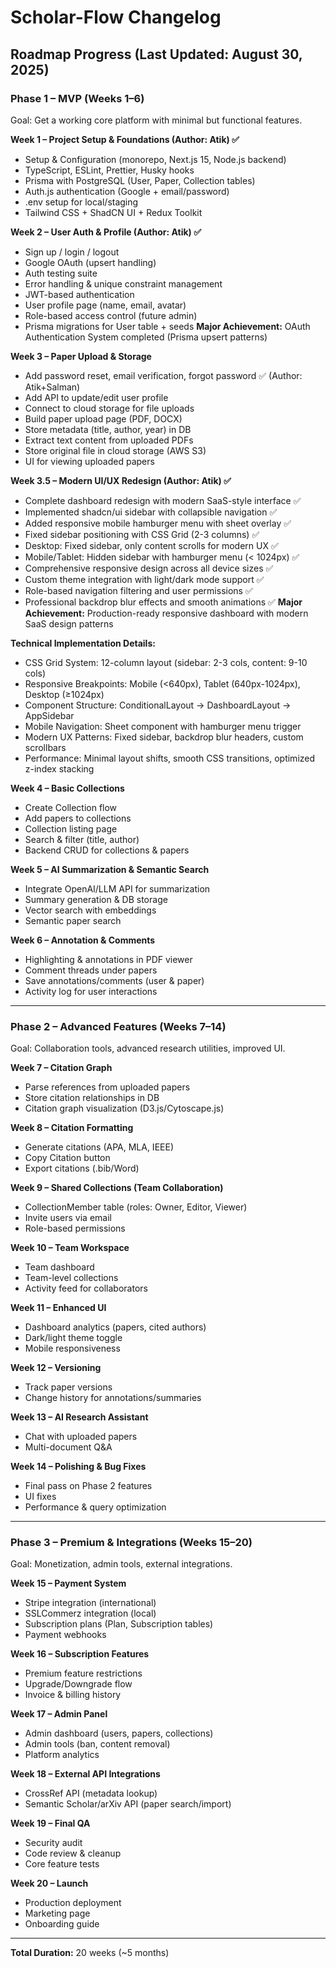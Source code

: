 # Scholar-Flow Changelog

## Roadmap Progress (Last Updated: August 30, 2025)

### Phase 1 – MVP (Weeks 1–6)

Goal: Get a working core platform with minimal but functional features.

**Week 1 – Project Setup & Foundations (Author: Atik) ✅**

- Setup & Configuration (monorepo, Next.js 15, Node.js backend)
- TypeScript, ESLint, Prettier, Husky hooks
- Prisma with PostgreSQL (User, Paper, Collection tables)
- Auth.js authentication (Google + email/password)
- .env setup for local/staging
- Tailwind CSS + ShadCN UI + Redux Toolkit

**Week 2 – User Auth & Profile (Author: Atik) ✅**

- Sign up / login / logout
- Google OAuth (upsert handling)
- Auth testing suite
- Error handling & unique constraint management
- JWT-based authentication
- User profile page (name, email, avatar)
- Role-based access control (future admin)
- Prisma migrations for User table + seeds
  **Major Achievement:** OAuth Authentication System completed (Prisma upsert patterns)

**Week 3 – Paper Upload & Storage**

- Add password reset, email verification, forgot password ✅ (Author: Atik+Salman)
- Add API to update/edit user profile
- Connect to cloud storage for file uploads
- Build paper upload page (PDF, DOCX)
- Store metadata (title, author, year) in DB
- Extract text content from uploaded PDFs
- Store original file in cloud storage (AWS S3)
- UI for viewing uploaded papers

**Week 3.5 – Modern UI/UX Redesign (Author: Atik) ✅**

- Complete dashboard redesign with modern SaaS-style interface ✅
- Implemented shadcn/ui sidebar with collapsible navigation ✅
- Added responsive mobile hamburger menu with sheet overlay ✅
- Fixed sidebar positioning with CSS Grid (2-3 columns) ✅
- Desktop: Fixed sidebar, only content scrolls for modern UX ✅
- Mobile/Tablet: Hidden sidebar with hamburger menu (< 1024px) ✅
- Comprehensive responsive design across all device sizes ✅
- Custom theme integration with light/dark mode support ✅
- Role-based navigation filtering and user permissions ✅
- Professional backdrop blur effects and smooth animations ✅
  **Major Achievement:** Production-ready responsive dashboard with modern SaaS design patterns

**Technical Implementation Details:**

- CSS Grid System: 12-column layout (sidebar: 2-3 cols, content: 9-10 cols)
- Responsive Breakpoints: Mobile (<640px), Tablet (640px-1024px), Desktop (≥1024px)
- Component Structure: ConditionalLayout → DashboardLayout → AppSidebar
- Mobile Navigation: Sheet component with hamburger menu trigger
- Modern UX Patterns: Fixed sidebar, backdrop blur headers, custom scrollbars
- Performance: Minimal layout shifts, smooth CSS transitions, optimized z-index stacking

**Week 4 – Basic Collections**

- Create Collection flow
- Add papers to collections
- Collection listing page
- Search & filter (title, author)
- Backend CRUD for collections & papers

**Week 5 – AI Summarization & Semantic Search**

- Integrate OpenAI/LLM API for summarization
- Summary generation & DB storage
- Vector search with embeddings
- Semantic paper search

**Week 6 – Annotation & Comments**

- Highlighting & annotations in PDF viewer
- Comment threads under papers
- Save annotations/comments (user & paper)
- Activity log for user interactions

---

### Phase 2 – Advanced Features (Weeks 7–14)

Goal: Collaboration tools, advanced research utilities, improved UI.

**Week 7 – Citation Graph**

- Parse references from uploaded papers
- Store citation relationships in DB
- Citation graph visualization (D3.js/Cytoscape.js)

**Week 8 – Citation Formatting**

- Generate citations (APA, MLA, IEEE)
- Copy Citation button
- Export citations (.bib/Word)

**Week 9 – Shared Collections (Team Collaboration)**

- CollectionMember table (roles: Owner, Editor, Viewer)
- Invite users via email
- Role-based permissions

**Week 10 – Team Workspace**

- Team dashboard
- Team-level collections
- Activity feed for collaborators

**Week 11 – Enhanced UI**

- Dashboard analytics (papers, cited authors)
- Dark/light theme toggle
- Mobile responsiveness

**Week 12 – Versioning**

- Track paper versions
- Change history for annotations/summaries

**Week 13 – AI Research Assistant**

- Chat with uploaded papers
- Multi-document Q&A

**Week 14 – Polishing & Bug Fixes**

- Final pass on Phase 2 features
- UI fixes
- Performance & query optimization

---

### Phase 3 – Premium & Integrations (Weeks 15–20)

Goal: Monetization, admin tools, external integrations.

**Week 15 – Payment System**

- Stripe integration (international)
- SSLCommerz integration (local)
- Subscription plans (Plan, Subscription tables)
- Payment webhooks

**Week 16 – Subscription Features**

- Premium feature restrictions
- Upgrade/Downgrade flow
- Invoice & billing history

**Week 17 – Admin Panel**

- Admin dashboard (users, papers, collections)
- Admin tools (ban, content removal)
- Platform analytics

**Week 18 – External API Integrations**

- CrossRef API (metadata lookup)
- Semantic Scholar/arXiv API (paper search/import)

**Week 19 – Final QA**

- Security audit
- Code review & cleanup
- Core feature tests

**Week 20 – Launch**

- Production deployment
- Marketing page
- Onboarding guide

---

**Total Duration:** 20 weeks (~5 months)
